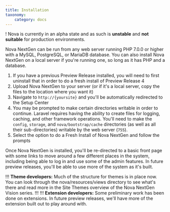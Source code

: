 ```yaml
---
title: Installation
taxonomy:
    category: docs
---
```


! Nova is currently in an alpha state and as such is __unstable__ and __not suitable__ for production environments.

Nova NextGen can be run from any web server running PHP 7.0.0 or higher with a MySQL, PostgreSQL, or MariaDB database. You can also install Nova NextGen on a local server if you're running one, so long as it has PHP and a database.

1. If you have a previous Preview Release installed, you will need to first uninstall that in order to do a fresh install of Preview Release 4
2. Upload Nova NextGen to your server (or if it's a local server, copy the files to the location where you want it)
3. Navigate to `http://{yoursite}` and you'll be automatically redirected to the Setup Center
4. You may be prompted to make certain directories writable in order to continue. Laravel requires having the ability to create files for logging, caching, and other framework operations. You'll need to make the `config`, `storage`, and `nova/bootstrap/cache` directories (as well as all their sub-directories) writable by the web server (`755`).
5. Select the option to do a Fresh Install of Nova NextGen and follow the prompts

Once Nova NextGen is installed, you'll be re-directed to a basic front page with some links to move around a few different places in the system, including being able to log in and use some of the admin features. In future preview releases, you'll be able to use more of the system as it's built.

!!! __Theme developers:__ Much of the structure for themes is in place now. You can look through the nova/resources/views directory to see what's there and read more in the Site Themes overview of the Nova NextGen Vision series.
!!!
!!! __Extension developers:__ Some preliminary work has been done on extensions. In future preview releases, we'll have more of the extension built out to play around with.
